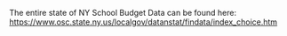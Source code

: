 The entire state of NY School Budget Data can be found here: https://www.osc.state.ny.us/localgov/datanstat/findata/index_choice.htm